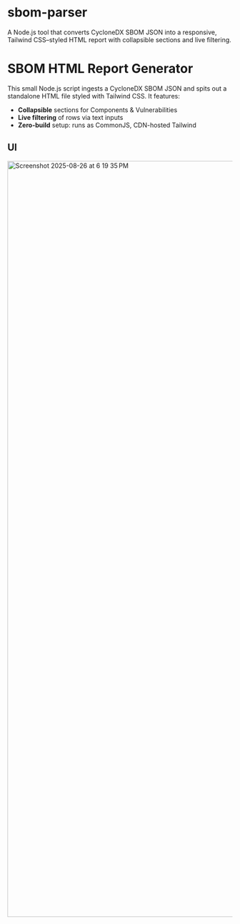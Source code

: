 # sbom-parser
A Node.js tool that converts CycloneDX SBOM JSON into a responsive, Tailwind CSS–styled HTML report with collapsible sections and live filtering.

# SBOM HTML Report Generator

This small Node.js script ingests a CycloneDX SBOM JSON and spits out a standalone HTML file styled with Tailwind CSS. It features:

- **Collapsible** sections for Components & Vulnerabilities  
- **Live filtering** of rows via text inputs  
- **Zero-build** setup: runs as CommonJS, CDN-hosted Tailwind  

UI
---

<img width="3418" height="1694" alt="Screenshot 2025-08-26 at 6 19 35 PM" src="https://github.com/user-attachments/assets/15ea9489-4524-4555-a4d0-8101c3cf5ff6" />
